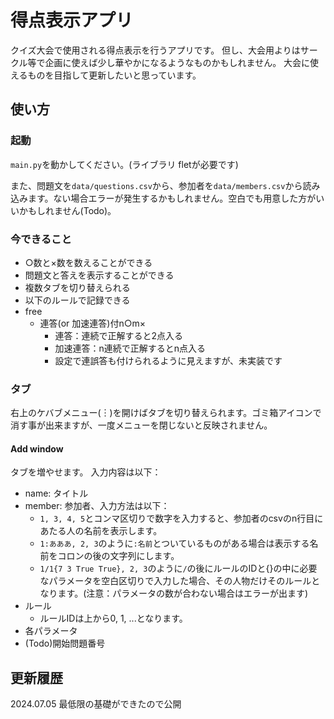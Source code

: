 # 得点表示アプリ
クイズ大会で使用される得点表示を行うアプリです。
但し、大会用よりはサークル等で企画に使えば少し華やかになるようなものかもしれません。
大会に使えるものを目指して更新したいと思っています。

## 使い方
### 起動
`main.py`を動かしてください。(ライブラリ fletが必要です)

また、問題文を`data/questions.csv`から、参加者を`data/members.csv`から読み込みます。ない場合エラーが発生するかもしれません。空白でも用意した方がいいかもしれません(Todo)。

### 今できること
- ○数と×数を数えることができる
- 問題文と答えを表示することができる
- 複数タブを切り替えられる
- 以下のルールで記録できる
- free
	- 連答(or 加速連答)付n○m×
		- 連答：連続で正解すると2点入る
		- 加速連答：n連続で正解するとn点入る
		- 設定で連誤答も付けられるように見えますが、未実装です

### タブ
右上のケバブメニュー(︙)を開けばタブを切り替えられます。ゴミ箱アイコンで消す事が出来ますが、一度メニューを閉じないと反映されません。
#### Add window
タブを増やせます。
入力内容は以下：
- name: タイトル
- member: 参加者、入力方法は以下：
  - `1, 3, 4, 5`とコンマ区切りで数字を入力すると、参加者のcsvのn行目にあたる人の名前を表示します。
  - `1:あああ, 2, 3`のように`:名前`とついているものがある場合は表示する名前をコロンの後の文字列にします。
  - `1/1{7 3 True True}, 2, 3`のように`/`の後にルールのIDと{}の中に必要なパラメータを空白区切りで入力した場合、その人物だけそのルールとなります。(注意：パラメータの数が合わない場合はエラーが出ます)
- ルール
  - ルールIDは上から0, 1, ...となります。
- 各パラメータ
- (Todo)開始問題番号


## 更新履歴
2024.07.05 最低限の基礎ができたので公開
